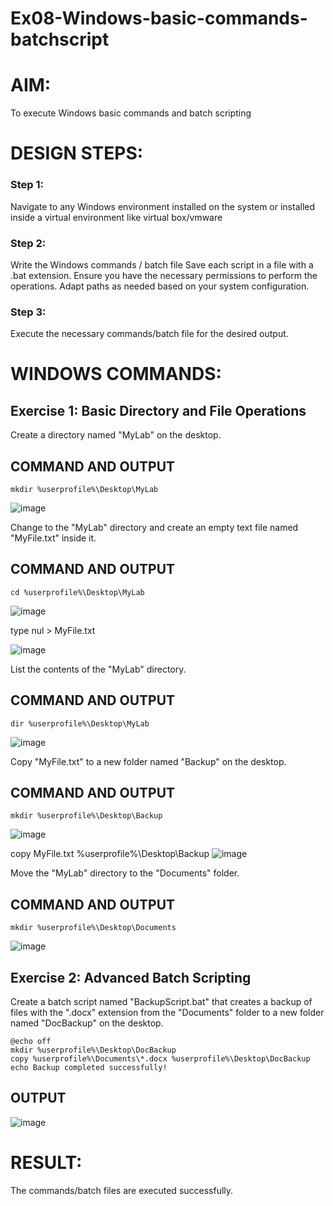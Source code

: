 # Ex08-Windows-basic-commands-batchscript

# AIM:
To execute Windows basic commands and batch scripting

# DESIGN STEPS:

### Step 1:

Navigate to any Windows environment installed on the system or installed inside a virtual environment like virtual box/vmware 

### Step 2:

Write the Windows commands / batch file
Save each script in a file with a .bat extension.
Ensure you have the necessary permissions to perform the operations.
Adapt paths as needed based on your system configuration.
### Step 3:

Execute the necessary commands/batch file for the desired output. 




# WINDOWS COMMANDS:
## Exercise 1: Basic Directory and File Operations
Create a directory named "MyLab" on the desktop.

## COMMAND AND OUTPUT
```
mkdir %userprofile%\Desktop\MyLab
```
![image](https://github.com/user-attachments/assets/46879a6b-01ab-4c9e-84f4-de16bda9746b)


Change to the "MyLab" directory and create an empty text file named "MyFile.txt" inside it.

## COMMAND AND OUTPUT
```
cd %userprofile%\Desktop\MyLab
```
![image](https://github.com/user-attachments/assets/9f3f1ed4-b355-4b08-b471-ab6a6f81efb6)

type nul > MyFile.txt

![image](https://github.com/user-attachments/assets/7a1b0924-fab3-4488-a155-3b29007e4dc7)


List the contents of the "MyLab" directory.

## COMMAND AND OUTPUT
```
dir %userprofile%\Desktop\MyLab
```
![image](https://github.com/user-attachments/assets/e2a98080-3a42-4dde-b33e-a30c09f16e3b)


Copy "MyFile.txt" to a new folder named "Backup" on the desktop.

## COMMAND AND OUTPUT
```
mkdir %userprofile%\Desktop\Backup
```
![image](https://github.com/user-attachments/assets/df73be65-6a8c-40e3-9e98-39066c379c93)

copy MyFile.txt %userprofile%\Desktop\Backup
![image](https://github.com/user-attachments/assets/b3b61c51-8a9c-4b66-b668-be67c998813d)


Move the "MyLab" directory to the "Documents" folder.

## COMMAND AND OUTPUT
```
mkdir %userprofile%\Desktop\Documents
```
![image](https://github.com/user-attachments/assets/ff8d7ba9-20c7-4d71-a6bf-ba820c40c22b)

## Exercise 2: Advanced Batch Scripting
Create a batch script named "BackupScript.bat" that creates a backup of files with the ".docx" extension from the "Documents" folder to a new folder named "DocBackup" on the desktop.
```
@echo off
mkdir %userprofile%\Desktop\DocBackup
copy %userprofile%\Documents\*.docx %userprofile%\Desktop\DocBackup
echo Backup completed successfully!
```

## OUTPUT
![image](https://github.com/user-attachments/assets/063d581e-0fbe-491a-8a98-f7246c5d044c)



# RESULT:
The commands/batch files are executed successfully.
